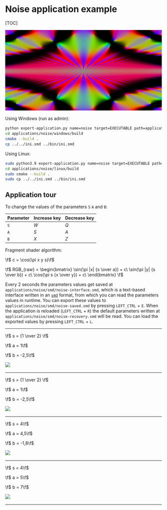 # Noise application example

[TOC]

![](../media/noise-3.png)

Using Windows (run as admin):
```bash
python export-application.py name=noise target=EXECUTABLE path=applications/noise
cd applications/noise/windows/build
cmake --build .
cp ../../ini.smd ../bin/ini.smd
```

Using Linux:
```bash
sudo python3.9 export-application.py name=noise target=EXECUTABLE path=applications/noise
cd applications/noise/linux/build
sudo cmake --build .
sudo cp ../../ini.smd ../bin/ini.smd
```

## Application tour

To change the values of the parameters `S` `A` and `B`:

|Parameter    |Increase key    |Decrease key    |
|-------------|----------------|----------------|
| `S`         |       _W_      |       _Q_      |
| `A`         |       _S_      |       _A_      |
| `B`         |       _X_      |       _Z_      |

Fragment shader algorithm:

\f$  c = \cos(\pi x y s)\f$  


\f$
RGB_{raw} = \begin{bmatrix}
\sin(\pi |x| {s \over a}) + c\\
\sin(\pi |y| {s \over b}) + c\\
\cos(\pi  s  {x \over y}) + c\\
\end{bmatrix}
\f$

Every 2 seconds the parameters values get saved at `applications/noise/smd/noise-interface.smd`, which is a text-based interface written in an [`smd`](https://github.com/mrsinho/smd) format, from which you can read the parameters values in runtime. You can export these values to `applications/noise/smd/noise-saved.smd` by pressing `LEFT_CTRL` + `E`. When the application is reloaded (`LEFT_CTRL` + `R`) the default parameters written at `applications/noise/smd/noise-recovery.smd` will be read. You can load the exported values by pressing `LEFT_CTRL` + `L`.

---

\f$  s = {1 \over 2} \f$  

\f$  a = 1\f$  

\f$  b = -2,5\f$  

![](media/noise-1.png)

---

\f$  s = {1 \over 2} \f$  

\f$  a = 1\f$  

\f$  b = -2,5\f$  

![](media/noise-2.png)

---

\f$  s = 4\f$  

\f$  a = 4,5\f$  

\f$  b = -1,8\f$  

![](media/noise-3.png)

---

\f$  s = 4\f$  

\f$  a = 5\f$  

\f$  b = 7\f$  

![](media/noise-5.png)

---

